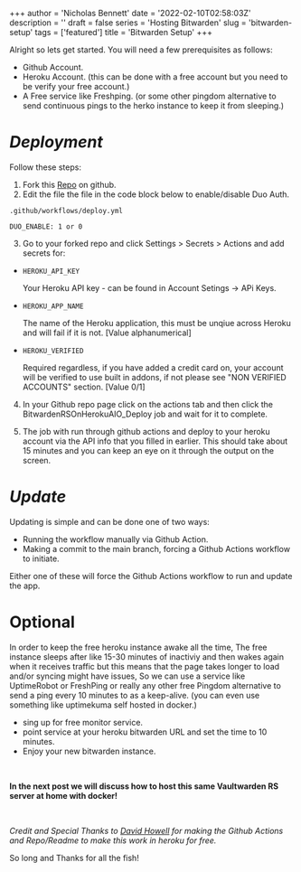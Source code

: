 +++
author = 'Nicholas Bennett'
date = '2022-02-10T02:58:03Z'
description = ''
draft = false
series = 'Hosting Bitwarden'
slug = 'bitwarden-setup'
tags = ['featured']
title = 'Bitwarden Setup'
+++

Alright so lets get started. You will need a few prerequisites as follows:

+ Github Account.
+ Heroku Account. (this can be done with a free account but you need to be verify your free account.)
+ A Free service like Freshping. (or some other pingdom alternative to send continuous pings to the herko instance to keep it from sleeping.)

# **_Deployment_**

Follow these steps:

1. Fork this [Repo](https://github.com/davidjameshowell/vaultwarden_heroku "Vaultwarden Heroku") on github.
2. Edit the file the file in the code block below to enable/disable Duo Auth.
```
.github/workflows/deploy.yml

DUO_ENABLE: 1 or 0
```

3. Go to your forked repo and click Settings > Secrets > Actions and add secrets for:


+     HEROKU_API_KEY
 	Your Heroku API key - can be found in Account Setings -> APi Keys.
+     HEROKU_APP_NAME
 	The name of the Heroku application, this must be unqiue across Heroku and will fail if it is not. [Value alphanumerical]
+     HEROKU_VERIFIED
 	Required regardless, if you have added a credit card on, your account will be verified to use built in addons, if not please see "NON VERIFIED ACCOUNTS" section. [Value 0/1]


4. In your Github repo page click on the actions tab and then click the BitwardenRSOnHerokuAIO_Deploy job and wait for it to complete. 

5. The job with run through github actions and deploy to your heroku account via the API info that you filled in earlier. This should take about 15 minutes and you can keep an eye on it through the output on the screen.


# **_Update_**

Updating is simple and can be done one of two ways:

+ Running the workflow manually via Github Action. 
+ Making a commit to the main branch, forcing a Github Actions workflow to initiate.

Either one of these will force the Github Actions workflow to run and update the app.

# **Optional** 

In order to keep the free heroku instance awake all the time, The free instance sleeps after like 15-30 minutes of inactiviy and then wakes again when it receives traffic but this means that the page takes longer to load and/or syncing might have issues, So we can use a service like UptimeRobot or FreshPing or really any other free Pingdom alternative to send a ping every 10 minutes to as a keep-alive. (you can even use something like uptimekuma self hosted in docker.)

* sing up for free monitor service.
* point service at your heroku bitwarden URL and set the time to 10 minutes. 
* Enjoy your new bitwarden instance.

<br>

**In the next post we will discuss how to host this same 
Vaultwarden RS server at home with docker!**

<br>

*Credit and Special Thanks to [David Howell](https://davidjameshowell.com/ "David Howell Website") for making the Github Actions and Repo/Readme to make this work in heroku for free.* 

So long and Thanks for all the fish!